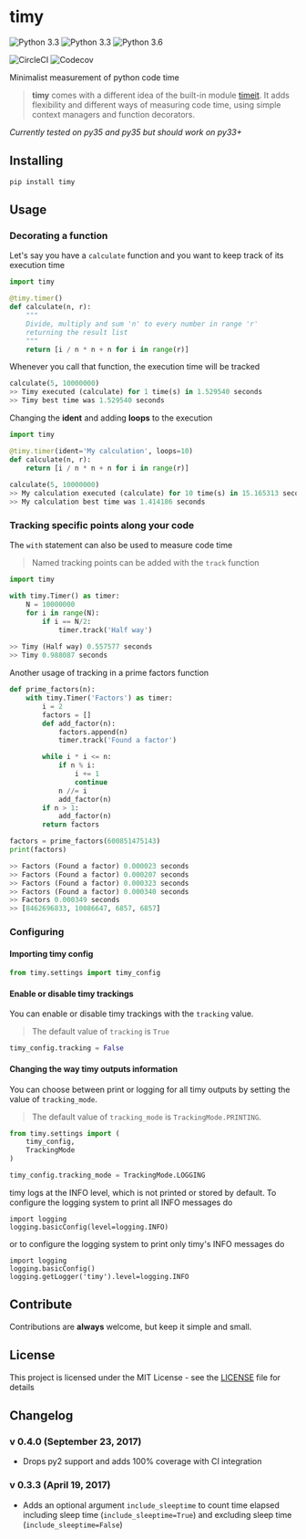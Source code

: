 # timy

![Python 3.3](https://img.shields.io/badge/python-3.3-blue.svg)
![Python 3.3](https://img.shields.io/badge/python-3.5-blue.svg)
![Python 3.6](https://img.shields.io/badge/python-3.6-blue.svg)

![CircleCI](https://img.shields.io/circleci/project/github/ramonsaraiva/timy/master.svg)
![Codecov](https://img.shields.io/codecov/c/github/ramonsaraiva/timy/master.svg)

Minimalist measurement of python code time
> **timy** comes with a different idea of the built-in module [timeit](https://docs.python.org/2.7/library/timeit.html). It adds flexibility and different ways of measuring code time, using simple context managers and function decorators.

_Currently tested on py35 and py35 but should work on py33+_

## Installing
```
pip install timy
```

## Usage

### Decorating a function
Let's say you have a `calculate` function and you want to keep track of its execution time
```python
import timy

@timy.timer()
def calculate(n, r):
    """
    Divide, multiply and sum 'n' to every number in range 'r'
    returning the result list
    """
    return [i / n * n + n for i in range(r)]
```

Whenever you call that function, the execution time will be tracked

```python
calculate(5, 10000000)
>> Timy executed (calculate) for 1 time(s) in 1.529540 seconds
>> Timy best time was 1.529540 seconds
```

Changing the **ident** and adding **loops** to the execution

```python
import timy

@timy.timer(ident='My calculation', loops=10)
def calculate(n, r):
    return [i / n * n + n for i in range(r)]
    
calculate(5, 10000000)
>> My calculation executed (calculate) for 10 time(s) in 15.165313 seconds
>> My calculation best time was 1.414186 seconds
```

### Tracking **specific points** along your code
The `with` statement can also be used to measure code time
> Named tracking points can be added with the `track` function

```python
import timy

with timy.Timer() as timer:
    N = 10000000
    for i in range(N):
        if i == N/2:
            timer.track('Half way')
            
>> Timy (Half way) 0.557577 seconds
>> Timy 0.988087 seconds            
```

Another usage of tracking in a prime factors function

```python
def prime_factors(n):
    with timy.Timer('Factors') as timer:
        i = 2
        factors = []
        def add_factor(n):
            factors.append(n)
            timer.track('Found a factor')

        while i * i <= n:
            if n % i:
                i += 1
                continue
            n //= i
            add_factor(n)
        if n > 1:
            add_factor(n)
        return factors

factors = prime_factors(600851475143)
print(factors)

>> Factors (Found a factor) 0.000023 seconds
>> Factors (Found a factor) 0.000207 seconds
>> Factors (Found a factor) 0.000323 seconds
>> Factors (Found a factor) 0.000340 seconds
>> Factors 0.000349 seconds
>> [8462696833, 10086647, 6857, 6857]
```

### Configuring

#### Importing timy config

```python
from timy.settings import timy_config
```

#### Enable or disable timy trackings
You can enable or disable timy trackings with the `tracking` value.
> The default value of `tracking` is `True`

```python
timy_config.tracking = False
```

#### Changing the way timy outputs information
You can choose between print or logging for all timy outputs by setting the
value of `tracking_mode`.
> The default value of `tracking_mode` is `TrackingMode.PRINTING`.

```python
from timy.settings import (
    timy_config,
    TrackingMode
)

timy_config.tracking_mode = TrackingMode.LOGGING
```

timy logs at the INFO level, which is not printed or stored by default. To
configure the logging system to print all INFO messages do
```
import logging
logging.basicConfig(level=logging.INFO)
```
or to configure the logging system to print only timy's INFO messages do
```
import logging
logging.basicConfig()
logging.getLogger('timy').level=logging.INFO
```

## Contribute
Contributions are **always** welcome, but keep it simple and small.

## License
This project is licensed under the MIT License - see the [LICENSE](LICENSE) file for details


## Changelog

### v 0.4.0 (September 23, 2017)

- Drops py2 support and adds 100% coverage with CI integration

### v 0.3.3 (April 19, 2017)

- Adds an optional argument `include_sleeptime` to count time elapsed including sleep time (`include_sleeptime=True`) and excluding sleep time (`include_sleeptime=False`)
